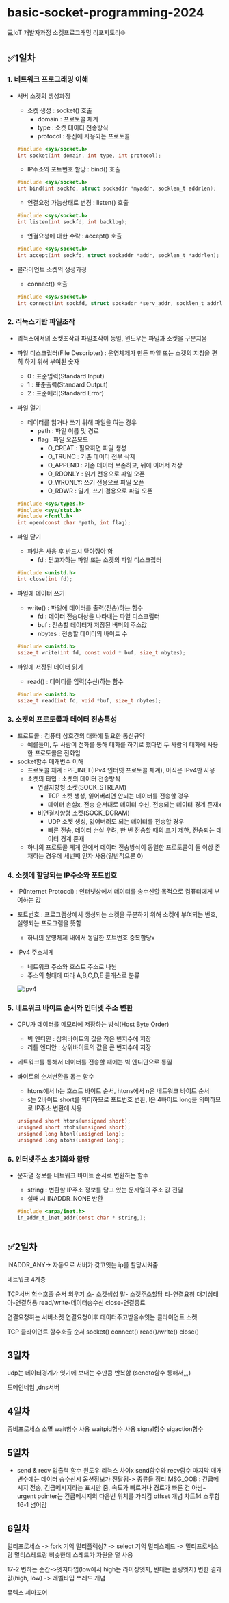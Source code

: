 # basic-socket-programming-2024
:computer:IoT 개발자과정 소켓프로그래밍 리포지토리:globe_with_meridians:

## :white_check_mark:1일차
### 1. 네트워크 프로그래밍 이해
- 서버 소켓의 생성과정
    - 소켓 생성 : socket() 호출
        - domain : 프로토콜 체계
        - type : 소켓 데이터 전송방식
        - protocol : 통신에 사용되는 프로토콜

    ```c
    #include <sys/socket.h>
    int socket(int domain, int type, int protocol);
    ```
    - IP주소와 포트번호 할당 : bind() 호출
    
    ```c
    #include <sys/socket.h>
    int bind(int sockfd, struct sockaddr *myaddr, socklen_t addrlen);
    ```
    - 연결요청 가능상태로 변경 : listen() 호출

    ```c
    #include <sys/socket.h>
    int listen(int sockfd, int backlog);
    ```
    - 연결요청에 대한 수락 : accept() 호출

    ```c
    #include <sys/socket.h>
    int accept(int sockfd, struct sockaddr *addr, socklen_t *addrlen);
    ```
- 클라이언트 소켓의 생성과정
    - connect() 호출

    ```c
    #include <sys/socket.h>
    int connect(int sockfd, struct sockaddr *serv_addr, socklen_t addrlen);
    ```

### 2. 리눅스기반 파일조작
- 리눅스에서의 소켓조작과 파일조작이 동일, 윈도우는 파일과 소켓을 구분지음
- 파일 디스크립터(File Descripter) : 운영체제가 만든 파일 또는 소켓의 지칭을 편히 하기 위해 부여된 숫자
    - 0 : 표준입력(Standard Input)
    - 1 : 표준출력(Standard Output)
    - 2 : 표준에러(Standard Error)
- 파일 열기
    - 데이터를 읽거나 쓰기 위해 파일을 여는 경우
        - path : 파일 이름 및 경로
        - flag : 파일 오픈모드
            - O_CREAT : 필요하면 파일 생성
            - O_TRUNC : 기존 데이터 전부 삭제
            - O_APPEND : 기존 데이터 보존하고, 뒤에 이어서 저장
            - O_RDONLY : 읽기 전용으로 파일 오픈
            - O_WRONLY: 쓰기 전용으로 파일 오픈
            - O_RDWR : 일기, 쓰기 겸용으로 파일 오픈

    ```c
    #include <sys/types.h>
    #include <sys/stat.h>
    #include <fcntl.h>
    int open(const char *path, int flag);
    ```
- 파일 닫기
    - 파일은 사용 후 반드시 닫아줘야 함
        - fd : 닫고자하는 파일 또는 소켓의 파일 디스크립터
    
    ```c
    #include <unistd.h>
    int close(int fd);
    ```
- 파일에 데이터 쓰기
    - write() : 파일에 데이터를 출력(전송)하는 함수
        - fd : 데이터 전송대상을 나타내는 파일 디스크립터
        - buf : 전송할 데이터가 저장된 버퍼의 주소값
        - nbytes : 전송할 데이터의 바이트 수
    
    ```c
    #include <unistd.h>    
    ssize_t write(int fd, const void * buf, size_t nbytes);
    ```
- 파일에 저장된 데이터 읽기
    - read() : 데이터를 입력(수신)하는 함수
    
    ```c
    #include <unistd.h>
    ssize_t read(int fd, void *buf, size_t nbytes);
    ```

### 3. 소켓의 프로토콜과 데이터 전송특성
- 프로토콜 : 컴퓨터 상호간의 대화에 필요한 통신규약
    - 예를들어, 두 사람이 전화를 통해 대화를 하기로 했다면 두 사람의 대화에 사용한 프로토콜은 전화임
- socket함수 매개변수 이해
    - 프로토콜 체계 : PF_INET(IPv4 인터넷 프로토콜 체계), 아직은 IPv4만 사용
    - 소켓의 타입 : 소켓의 데이터 전송방식
        - 연결지향형 소켓(SOCK_STREAM)
            - TCP 소켓 생성, 잃어버리면 안되는 데이터를 전송할 경우
            - 데이터 손실x, 전송 순서대로 데이터 수신, 전송되는 데이터 경계 존재x
        - 비연결지향형 소켓(SOCK_DGRAM)
            - UDP 소켓 생성, 잃어버려도 되는 데이터를 전송할 경우
            - 빠른 전송, 데이터 손실 우려, 한 번 전송할 때의 크기 제한, 전송되는 데이터 경계 존재
    - 하나의 프로토콜 체계 안에서 데이터 전송방식이 동일한 프로토콜이 둘 이상 존재하는 경우에 세번째 인자 사용(일반적으론 0)

### 4. 소켓에 할당되는 IP주소와 포트번호
- IP(Internet Protocol) : 인터넷상에서 데이터를 송수신할 목적으로 컴퓨터에게 부여하는 값
- 포트번호 : 프로그램상에서 생성되는 소켓을 구분하기 위해 소켓에 부여되는 번호, 실행되는 프로그램을 뜻함
    - 하나의 운영체제 내에서 동일한 포트번호 중복할당x
- IPv4 주소체계
    - 네트워크 주소와 호스트 주소로 나뉨
    - 주소의 형태에 따라 A,B,C,D,E 클래스로 분류
    
    ![ipv4](https://raw.githubusercontent.com/guswlrla/basic-socket-programming-2024/main/images/ipv4_2.png)

### 5. 네트워크 바이트 순서와 인터넷 주소 변환
- CPU가 데이터를 메모리에 저장하는 방식(Host Byte Order)
    - 빅 엔디안 : 상위바이트의 값을 작은 번지수에 저장
    - 리틀 엔디안 : 상위바이트의 값을 큰 번지수에 저장
- 네트워크를 통해서 데이터를 전송할 때에는 빅 엔디안으로 통일
- 바이트의 순서변환을 돕는 함수
    - htons에서 h는 호스트 바이트 순서, htons에서 n은 네트워크 바이트 순서
    - s는 2바이트 short를 의미하므로 포트번호 변환, l은 4바이트 long을 의미하므로 IP주소 변환에 사용

    ```c
    unsigned short htons(unsigned short);
    unsigned short ntohs(unsigned short);
    unsigned long htonl(unsigned long);
    unsigned long ntohs(unsigned long);
    ```

### 6. 인터넷주소 초기화와 할당
- 문자열 정보를 네트워크 바이트 순서로 변환하는 함수
    - string : 변환할 IP주소 정보를 담고 있는 문자열의 주소 값 전달
    - 실패 시 INADDR_NONE 반환
    
    ```c
    #include <arpa/inet.h>
    in_addr_t_inet_addr(const char * string,);
    ```

    ```
    
    ```

## :white_check_mark:2일차
INADDR_ANY-> 자동으로 서버가 갖고잇는 ip를 할당시켜줌

네트워크 4계층

TCP서버 함수호출 순서 외우기
소- 소켓생성
말- 소켓주소할당
리-연결요청 대기상태
아-연결허용
read/write-데이터송수신
close-연결종료

연결요청하는 서버소켓
연결요청이후 데이터주고받을수잇는 클라이언트 소켓

TCP 클라이언트 함수호출 순서
socket()
connect()
read()/write()
close()

## 3일차
udp는 데이터경계가 잇기에 보내는 수만큼 반복함 (sendto함수 통해서,,,)

도메인네임 ,dns서버

## 4일차
좀비프로세스 소멸
wait함수 사용
waitpid함수 사용
    signal함수
    sigaction함수

## 5일차
- send & recv 입출력 함수
윈도우 리눅스 차이x
send함수와 recv함수 마지막 매개변수에는 데이터 송수신시 옵션정보가 전달됨-> 종류들 정리
MSG_OOB : 긴급메시지 전송, 긴급메시지라는 표시만 줌, 속도가 빠르거나 경로가 빠른 건 아님~
urgent pointer는 긴급메시지의 다음번 위치를 가리킴
offset 개념
차트14 스루함
16-1 넘어감

## 6일차
멀티프로세스 -> fork 기억
멀티플렉싱? -> select 기억
멀티스레드 -> 멀티프로세스랑 멀티스레드랑 비슷한데 스레드가 자원을 덜 사용

17-2
변하는 순간->엣지타입(low에서 high는 라이징엣지, 반대는 폴링엣지)
변한 결과값(high, low) -> 레벨타입
쓰레드 개념

뮤텍스
세마포어


